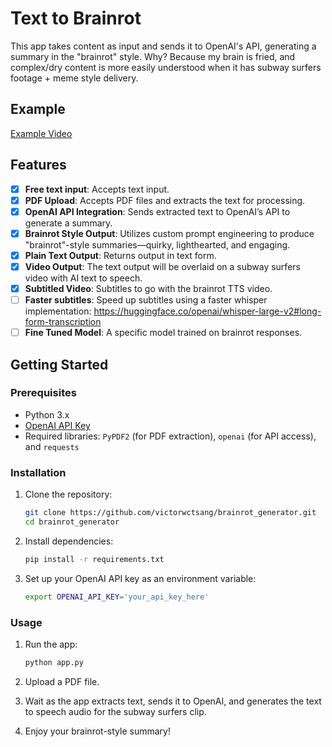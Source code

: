 # Text to Brainrot

This app takes content as input and sends it to OpenAI's API, generating a summary in the "brainrot" style. Why? Because my brain is fried, and complex/dry content is more easily understood when it has subway surfers footage + meme style delivery.

## Example

[Example Video](https://www.canva.com/design/DAGVnKSRMYs/bPv5Fn0w0kUpj66XiqFuIA/watch?utm_content=DAGVnKSRMYs&utm_campaign=designshare&utm_medium=link&utm_source=editor)

## Features

- [x] **Free text input**: Accepts text input.
- [x] **PDF Upload**: Accepts PDF files and extracts the text for processing.
- [x] **OpenAI API Integration**: Sends extracted text to OpenAI’s API to generate a summary.
- [x] **Brainrot Style Output**: Utilizes custom prompt engineering to produce "brainrot"-style summaries—quirky, lighthearted, and engaging.
- [x] **Plain Text Output**: Returns output in text form.
- [x] **Video Output**: The text output will be overlaid on a subway surfers video with AI text to speech.
- [x] **Subtitled Video**: Subtitles to go with the brainrot TTS video.
- [ ] **Faster subtitles**: Speed up subtitles using a faster whisper implementation: https://huggingface.co/openai/whisper-large-v2#long-form-transcription
- [ ] **Fine Tuned Model**: A specific model trained on brainrot responses.

## Getting Started

### Prerequisites

- Python 3.x
- [OpenAI API Key](https://platform.openai.com/signup/)
- Required libraries: `PyPDF2` (for PDF extraction), `openai` (for API access), and `requests`

### Installation

1. Clone the repository:
   ```bash
   git clone https://github.com/victorwctsang/brainrot_generator.git
   cd brainrot_generator
   ```

2. Install dependencies:
   ```bash
   pip install -r requirements.txt
   ```

3. Set up your OpenAI API key as an environment variable:
   ```bash
   export OPENAI_API_KEY='your_api_key_here'
   ```

### Usage

1. Run the app:
   ```bash
   python app.py
   ```

2. Upload a PDF file.

3. Wait as the app extracts text, sends it to OpenAI, and generates the text to speech audio for the subway surfers clip.

4. Enjoy your brainrot-style summary!

